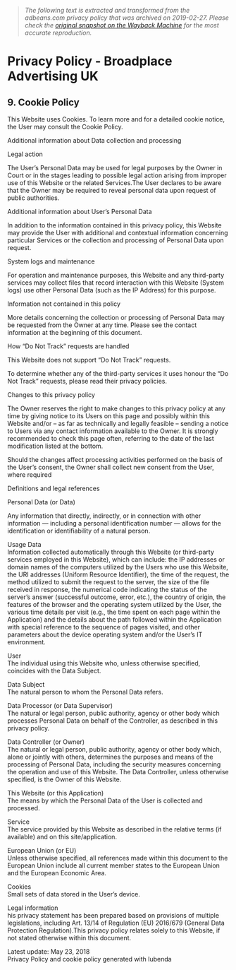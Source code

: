 > *The following text is extracted and transformed from the adbeans.com privacy policy that was archived on 2019-02-27. Please check the [original snapshot on the Wayback Machine](https://web.archive.org/web/20190227100729id_/https%3A//www.broadplace.com/privacy-policy) for the most accurate reproduction.*

# Privacy Policy - Broadplace Advertising UK

## 9\. Cookie Policy

This Website uses Cookies. To learn more and for a detailed cookie notice, the User may consult the Cookie Policy.  


Additional information about Data collection and processing  


Legal action  


The User’s Personal Data may be used for legal purposes by the Owner in Court or in the stages leading to possible legal action arising from improper use of this Website or the related Services.The User declares to be aware that the Owner may be required to reveal personal data upon request of public authorities.  


Additional information about User’s Personal Data  


In addition to the information contained in this privacy policy, this Website may provide the User with additional and contextual information concerning particular Services or the collection and processing of Personal Data upon request.

System logs and maintenance  


For operation and maintenance purposes, this Website and any third-party services may collect files that record interaction with this Website (System logs) use other Personal Data (such as the IP Address) for this purpose.

Information not contained in this policy

More details concerning the collection or processing of Personal Data may be requested from the Owner at any time. Please see the contact information at the beginning of this document.

How “Do Not Track” requests are handled

This Website does not support “Do Not Track” requests.

To determine whether any of the third-party services it uses honour the “Do Not Track” requests, please read their privacy policies.

Changes to this privacy policy

The Owner reserves the right to make changes to this privacy policy at any time by giving notice to its Users on this page and possibly within this Website and/or – as far as technically and legally feasible – sending a notice to Users via any contact information available to the Owner. It is strongly recommended to check this page often, referring to the date of the last modification listed at the bottom.

Should the changes affect processing activities performed on the basis of the User’s consent, the Owner shall collect new consent from the User, where required

Definitions and legal references

Personal Data (or Data)

Any information that directly, indirectly, or in connection with other information — including a personal identification number — allows for the identification or identifiability of a natural person.

Usage Data  
Information collected automatically through this Website (or third-party services employed in this Website), which can include: the IP addresses or domain names of the computers utilized by the Users who use this Website, the URI addresses (Uniform Resource Identifier), the time of the request, the method utilized to submit the request to the server, the size of the file received in response, the numerical code indicating the status of the server’s answer (successful outcome, error, etc.), the country of origin, the features of the browser and the operating system utilized by the User, the various time details per visit (e.g., the time spent on each page within the Application) and the details about the path followed within the Application with special reference to the sequence of pages visited, and other parameters about the device operating system and/or the User’s IT environment.

User  
The individual using this Website who, unless otherwise specified, coincides with the Data Subject.

Data Subject  
The natural person to whom the Personal Data refers.

Data Processor (or Data Supervisor)  
The natural or legal person, public authority, agency or other body which processes Personal Data on behalf of the Controller, as described in this privacy policy.

Data Controller (or Owner)  
The natural or legal person, public authority, agency or other body which, alone or jointly with others, determines the purposes and means of the processing of Personal Data, including the security measures concerning the operation and use of this Website. The Data Controller, unless otherwise specified, is the Owner of this Website.

This Website (or this Application)  
The means by which the Personal Data of the User is collected and processed.

Service  
The service provided by this Website as described in the relative terms (if available) and on this site/application.

European Union (or EU)  
Unless otherwise specified, all references made within this document to the European Union include all current member states to the European Union and the European Economic Area.

Cookies  
Small sets of data stored in the User’s device.

Legal information  
his privacy statement has been prepared based on provisions of multiple legislations, including Art. 13/14 of Regulation (EU) 2016/679 (General Data Protection Regulation).This privacy policy relates solely to this Website, if not stated otherwise within this document.

Latest update: May 23, 2018  
Privacy Policy and cookie policy generated with Iubenda
